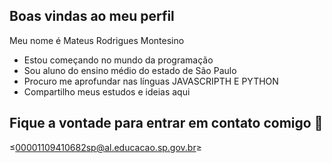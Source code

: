 ## Boas vindas ao meu perfil 
Meu nome é Mateus Rodrigues Montesino
- Estou começando no mundo da programação
- Sou aluno do ensino médio do estado de São Paulo
- Procuro me aprofundar nas línguas JAVASCRIPTH E PYTHON
- Compartilho meus estudos e ideias aqui

## Fique a vontade para entrar em contato comigo 📩

≤00001109410682sp@al.educacao.sp.gov.br≥
